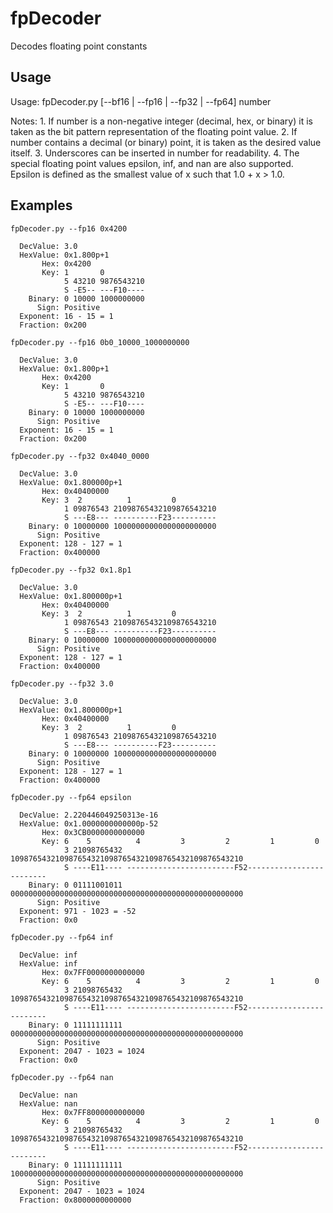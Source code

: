 # fpDecoder
Decodes floating point constants

## Usage

Usage:  fpDecoder.py [--bf16 | --fp16 | --fp32 | --fp64] number

Notes: 1. If number is a non-negative integer (decimal, hex, or
          binary) it is taken as the bit pattern representation of
          the floating point value.
       2. If number contains a decimal (or binary) point, it is
          taken as the desired value itself.
       3. Underscores can be inserted in number for readability.
       4. The special floating point values epsilon, inf, and nan
          are also supported.  Epsilon is defined as the smallest
          value of x such that 1.0 + x > 1.0.

## Examples

`fpDecoder.py --fp16 0x4200`
```
  DecValue: 3.0
  HexValue: 0x1.800p+1
       Hex: 0x4200
       Key: 1       0
            5 43210 9876543210
            S -E5-- ---F10----
    Binary: 0 10000 1000000000
      Sign: Positive
  Exponent: 16 - 15 = 1
  Fraction: 0x200
```

`fpDecoder.py --fp16 0b0_10000_1000000000`
```
  DecValue: 3.0
  HexValue: 0x1.800p+1
       Hex: 0x4200
       Key: 1       0
            5 43210 9876543210
            S -E5-- ---F10----
    Binary: 0 10000 1000000000
      Sign: Positive
  Exponent: 16 - 15 = 1
  Fraction: 0x200
```

`fpDecoder.py --fp32 0x4040_0000`
```
  DecValue: 3.0
  HexValue: 0x1.800000p+1
       Hex: 0x40400000
       Key: 3  2          1         0
            1 09876543 21098765432109876543210
            S ---E8--- ----------F23----------
    Binary: 0 10000000 10000000000000000000000
      Sign: Positive
  Exponent: 128 - 127 = 1
  Fraction: 0x400000
```

`fpDecoder.py --fp32 0x1.8p1`
```
  DecValue: 3.0
  HexValue: 0x1.800000p+1
       Hex: 0x40400000
       Key: 3  2          1         0
            1 09876543 21098765432109876543210
            S ---E8--- ----------F23----------
    Binary: 0 10000000 10000000000000000000000
      Sign: Positive
  Exponent: 128 - 127 = 1
  Fraction: 0x400000
```

`fpDecoder.py --fp32 3.0`
```
  DecValue: 3.0
  HexValue: 0x1.800000p+1
       Hex: 0x40400000
       Key: 3  2          1         0
            1 09876543 21098765432109876543210
            S ---E8--- ----------F23----------
    Binary: 0 10000000 10000000000000000000000
      Sign: Positive
  Exponent: 128 - 127 = 1
  Fraction: 0x400000
```

`fpDecoder.py --fp64 epsilon`
```
  DecValue: 2.220446049250313e-16
  HexValue: 0x1.0000000000000p-52
       Hex: 0x3CB0000000000000
       Key: 6    5          4         3         2         1         0
            3 21098765432 1098765432109876543210987654321098765432109876543210
            S ----E11---- ------------------------F52-------------------------
    Binary: 0 01111001011 0000000000000000000000000000000000000000000000000000
      Sign: Positive
  Exponent: 971 - 1023 = -52
  Fraction: 0x0
```

`fpDecoder.py --fp64 inf`
```
  DecValue: inf
  HexValue: inf
       Hex: 0x7FF0000000000000
       Key: 6    5          4         3         2         1         0
            3 21098765432 1098765432109876543210987654321098765432109876543210
            S ----E11---- ------------------------F52-------------------------
    Binary: 0 11111111111 0000000000000000000000000000000000000000000000000000
      Sign: Positive
  Exponent: 2047 - 1023 = 1024
  Fraction: 0x0
```

`fpDecoder.py --fp64 nan`
```
  DecValue: nan
  HexValue: nan
       Hex: 0x7FF8000000000000
       Key: 6    5          4         3         2         1         0
            3 21098765432 1098765432109876543210987654321098765432109876543210
            S ----E11---- ------------------------F52-------------------------
    Binary: 0 11111111111 1000000000000000000000000000000000000000000000000000
      Sign: Positive
  Exponent: 2047 - 1023 = 1024
  Fraction: 0x8000000000000
```

